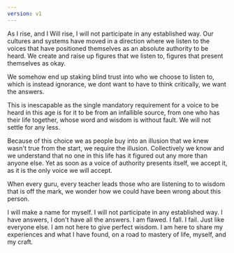 ```yaml
---
version: v1
---
```


As I rise, and I Will rise, I will not participate in any established way.
Our cultures and systems have moved in a direction where we listen to the voices
that have positioned themselves as an absolute authority to be heard. We create
and raise up figures that we listen to, figures that present themselves as okay.

We somehow end up staking blind trust into who we choose to listen to, which is
instead ignorance, we dont want to have to think critically, we want the answers.

This is inescapable as the single mandatory requirement for a voice to be heard
in this age is for it to be from an infallible source, from one who has their life
together, whose word and wisdom is without fault. We will not settle for any less.

Because of this choice we as people buy into an illusion that we knew wasn't true
from the start, we require the illusion. Collectively we know and we understand that
no one in this life has it figured out any more than anyone else.
Yet as soon as a voice of authority presents itself, we accept it, as it is the only
voice we will accept.

When every guru, every teacher leads those who are listening to to wisdom that is
off the mark, we wonder how we could have been wrong about this person.

I will make a name for myself. I will not participate in any established way.
I have answers, I don't have all the answers. I am flawed. I fall. I fail. Just
like everyone else. I am not here to give perfect wisdom. I am here to share
my experiences and what I have found, on a road to mastery of life, myself, and
my craft.
